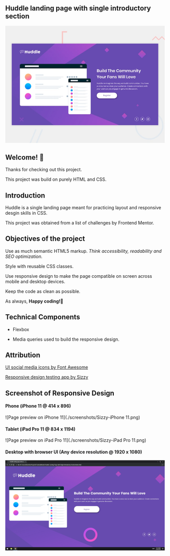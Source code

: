## Huddle landing page with single introductory section

![Design preview for the Huddle landing page with single introductory section](./design/desktop-preview.jpg)

## Welcome! 👋

Thanks for checking out this project.

This project was build on purely HTML and CSS.

## Introduction

Huddle is a single landing page meant for practicing layout and responsive desgin skills in CSS.

This project was obtained from a list of challenges by Frontend Mentor.

## Objectives of the project

Use as much semantic HTML5 markup. *Think accessibility, readability and SEO optimization.*

Style with reusable CSS classes. 

Use responsive design to make the page compatible on screen across mobile and desktop devices.

Keep the code as clean as possible.

As always, **Happy coding!**🚀

## Technical Components

* Flexbox

* Media queries used to build the responsive design.

## Attribution

[UI social media icons by Font Awesome](https://fontawesome.com/ "Font Awesome")

[Responsive design testing app by Sizzy](https://a.paddle.com/v2/click/49831/114619?link=1947/ "Sizzy")

## Screenshot of Responsive Design

#### Phone (iPhone 11 @ 414 x 896)
![Page preview on iPhone 11](./screenshots/Sizzy-iPhone 11.png)

#### Tablet (iPad Pro 11 @ 834 x 1194)
![Page preview on iPad Pro 11](./screenshots/Sizzy-iPad Pro 11.png)

#### Desktop with browser UI (Any device resolution @ 1920 x 1080)
![Page preview on desktop device](./screenshots/Sizzy-Desktop.png)
